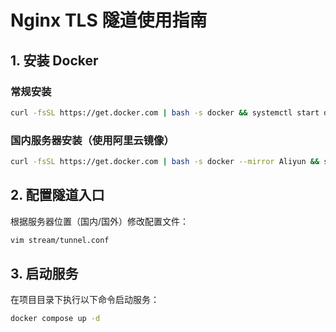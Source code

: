 # Nginx TLS 隧道使用指南

## 1. 安装 Docker

### 常规安装
```bash
curl -fsSL https://get.docker.com | bash -s docker && systemctl start docker && systemctl enable docker
```

### 国内服务器安装（使用阿里云镜像）
```bash
curl -fsSL https://get.docker.com | bash -s docker --mirror Aliyun && systemctl start docker && systemctl enable docker
```

## 2. 配置隧道入口

根据服务器位置（国内/国外）修改配置文件：
```bash
vim stream/tunnel.conf
```

## 3. 启动服务

在项目目录下执行以下命令启动服务：
```bash
docker compose up -d
```